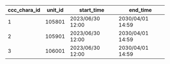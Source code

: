 |ccc_chara_id|unit_id|start_time|end_time|
| --- | --- | --- | --- |
|1|105801|2023/06/30 12:00|2030/04/01 14:59|
|2|105901|2023/06/30 12:00|2030/04/01 14:59|
|3|106001|2023/06/30 12:00|2030/04/01 14:59|